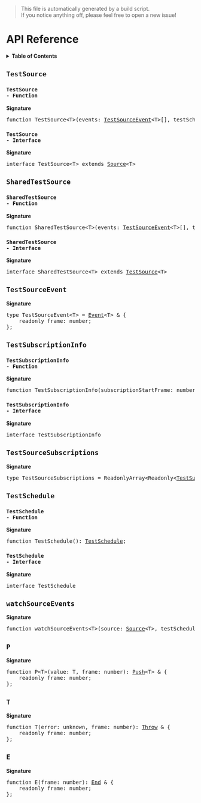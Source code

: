 > This file is automatically generated by a build script.<br>If you notice anything off, please feel free to open a new issue!

# API Reference

<details><summary><b>Table of Contents</b></summary><br>

1. [<code>TestSource</code>](#testsource) - [<code>Function</code>](#testsource-function), [<code>Interface</code>](#testsource-interface)
2. [<code>SharedTestSource</code>](#sharedtestsource) - [<code>Function</code>](#sharedtestsource-function), [<code>Interface</code>](#sharedtestsource-interface)
3. [<code>TestSourceEvent</code>](#testsourceevent)
4. [<code>TestSubscriptionInfo</code>](#testsubscriptioninfo) - [<code>Function</code>](#testsubscriptioninfo-function), [<code>Interface</code>](#testsubscriptioninfo-interface)
5. [<code>TestSourceSubscriptions</code>](#testsourcesubscriptions)
6. [<code>TestSchedule</code>](#testschedule) - [<code>Function</code>](#testschedule-function), [<code>Interface</code>](#testschedule-interface)
7. [<code>watchSourceEvents</code>](#watchsourceevents)
8. [<code>P</code>](#p)
9. [<code>T</code>](#t)
10. [<code>E</code>](#e)</details>

## <code>TestSource</code>

### <a name="testsource-function"></a><code>TestSource - Function</code>

<b>Signature</b>

<pre>function TestSource&lt;T&gt;(events: <a href="#testsourceevent">TestSourceEvent</a>&lt;T&gt;[], testSchedule: <a href="#testschedule-interface">TestSchedule</a>): <a href="#testsource-interface">TestSource</a>&lt;T&gt;;</pre>

### <a name="testsource-interface"></a><code>TestSource - Interface</code>

<b>Signature</b>

<pre>interface TestSource&lt;T&gt; extends <a href="../core/basics.md#source-interface">Source</a>&lt;T&gt; </pre>

## <code>SharedTestSource</code>

### <a name="sharedtestsource-function"></a><code>SharedTestSource - Function</code>

<b>Signature</b>

<pre>function SharedTestSource&lt;T&gt;(events: <a href="#testsourceevent">TestSourceEvent</a>&lt;T&gt;[], testSchedule: <a href="#testschedule-interface">TestSchedule</a>): <a href="#sharedtestsource-interface">SharedTestSource</a>&lt;T&gt;;</pre>

### <a name="sharedtestsource-interface"></a><code>SharedTestSource - Interface</code>

<b>Signature</b>

<pre>interface SharedTestSource&lt;T&gt; extends <a href="#testsource-interface">TestSource</a>&lt;T&gt; </pre>

## <code>TestSourceEvent</code>

<b>Signature</b>

<pre>type TestSourceEvent&lt;T&gt; = <a href="../core/basics.md#event">Event</a>&lt;T&gt; & {<br>    readonly frame: number;<br>};</pre>

## <code>TestSubscriptionInfo</code>

### <a name="testsubscriptioninfo-function"></a><code>TestSubscriptionInfo - Function</code>

<b>Signature</b>

<pre>function TestSubscriptionInfo(subscriptionStartFrame: number, subscriptionEndFrame: number): <a href="#testsubscriptioninfo-interface">TestSubscriptionInfo</a>;</pre>

### <a name="testsubscriptioninfo-interface"></a><code>TestSubscriptionInfo - Interface</code>

<b>Signature</b>

<pre>interface TestSubscriptionInfo </pre>

## <code>TestSourceSubscriptions</code>

<b>Signature</b>

<pre>type TestSourceSubscriptions = ReadonlyArray&lt;Readonly&lt;<a href="#testsubscriptioninfo-interface">TestSubscriptionInfo</a>&gt;&gt;;</pre>

## <code>TestSchedule</code>

### <a name="testschedule-function"></a><code>TestSchedule - Function</code>

<b>Signature</b>

<pre>function TestSchedule(): <a href="#testschedule-interface">TestSchedule</a>;</pre>

### <a name="testschedule-interface"></a><code>TestSchedule - Interface</code>

<b>Signature</b>

<pre>interface TestSchedule </pre>

## <code>watchSourceEvents</code>

<b>Signature</b>

<pre>function watchSourceEvents&lt;T&gt;(source: <a href="../core/basics.md#source-interface">Source</a>&lt;T&gt;, testSchedule: <a href="#testschedule-interface">TestSchedule</a>, subscriptionInfo?: <a href="#testsubscriptioninfo-interface">TestSubscriptionInfo</a>): <a href="#testsourceevent">TestSourceEvent</a>&lt;T&gt;[];</pre>

## <code>P</code>

<b>Signature</b>

<pre>function P&lt;T&gt;(value: T, frame: number): <a href="../core/basics.md#push-interface">Push</a>&lt;T&gt; & {<br>    readonly frame: number;<br>};</pre>

## <code>T</code>

<b>Signature</b>

<pre>function T(error: unknown, frame: number): <a href="../core/basics.md#throw-interface">Throw</a> & {<br>    readonly frame: number;<br>};</pre>

## <code>E</code>

<b>Signature</b>

<pre>function E(frame: number): <a href="../core/basics.md#end-interface">End</a> & {<br>    readonly frame: number;<br>};</pre>
